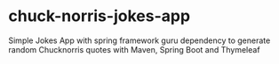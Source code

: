 # chuck-norris-jokes-app

Simple Jokes App with spring framework guru dependency to generate random Chucknorris quotes with Maven, Spring Boot and Thymeleaf
